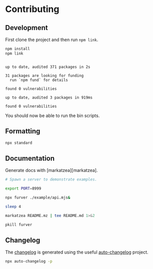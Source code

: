# Contributing

## Development

First clone the project and then run `npm link`.

```bash bash
npm install
npm link
```
```

up to date, audited 371 packages in 2s

31 packages are looking for funding
  run `npm fund` for details

found 0 vulnerabilities

up to date, audited 3 packages in 919ms

found 0 vulnerabilities
```

You should now be able to run the bin scripts.

## Formatting

```bash bash
npx standard
```

## Documentation

Generate docs with [markatzea][markatzea].

```bash bash
# Spawn a server to demonstrate examples.

export PORT=8999

npx furver ./example/api.mjs&

sleep 4

markatzea README.mz | tee README.md 1>&2

pkill furver
```

## Changelog

The [changelog][changelog] is generated using the useful
[auto-changelog][auto-changelog] project.

```bash bash > /dev/null
npx auto-changelog -p
```

[changelog]:./CHANGELOG.md
[auto-changelog]:https://www.npmjs.com/package/auto-changelog
